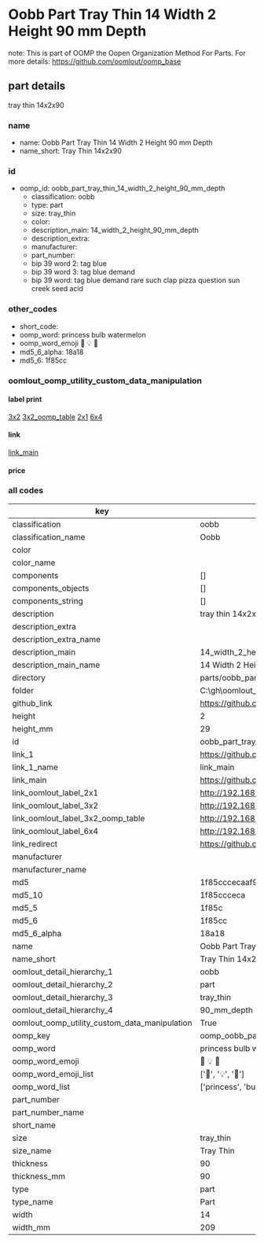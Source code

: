 # Oobb Part Tray Thin 14 Width 2 Height 90 mm Depth  

note: This is part of OOMP the Oopen Organization Method For Parts. For more details: https://github.com/oomlout/oomp_base

##  part details
  



tray thin 14x2x90



### name
* name: Oobb Part Tray Thin 14 Width 2 Height 90 mm Depth
* name_short: Tray Thin 14x2x90 
### id
* oomp_id: oobb_part_tray_thin_14_width_2_height_90_mm_depth
  * classification: oobb
  * type: part
  * size: tray_thin
  * color: 
  * description_main: 14_width_2_height_90_mm_depth
  * description_extra: 
  * manufacturer: 
  * part_number: 
  * bip 39 word 2: tag blue
  * bip 39 word 3: tag blue demand
  * bip 39 word: tag blue demand rare such clap pizza question sun creek seed acid

### other_codes
* short_code: 
* oomp_word: princess bulb watermelon
* oomp_word_emoji :princess: :bulb: :watermelon:
* md5_6_alpha: 18a18
* md5_6: 1f85cc






### oomlout_oomp_utility_custom_data_manipulation
#### label print
[3x2](http://192.168.1.245:1112/?label=oomp%2018a18)
[3x2_oomp_table](http://192.168.1.108:1112/?label=oomp%2018a18)
[2x1](http://192.168.1.242:1112/?label=oomp%2018a18)
[6x4](http://192.168.1.55:1112/?label=oomp%2018a18)    

#### link

[link_main](https://github.com/oomlout/oomlout_oobb_version_4_generated_parts/tree/main/navigation_oomp/oobb/part/tray_thin/14_width_2_height_90_mm_depth/part)                              

#### price







### all codes 
| key | value |  
| --- | --- |  
| classification | oobb |  
| classification_name | Oobb |  
| color |  |  
| color_name |  |  
| components | [] |  
| components_objects | [] |  
| components_string | [] |  
| description | tray thin 14x2x90 |  
| description_extra |  |  
| description_extra_name |  |  
| description_main | 14_width_2_height_90_mm_depth |  
| description_main_name | 14 Width 2 Height 90 mm Depth |  
| directory | parts/oobb_part_tray_thin_14_width_2_height_90_mm_depth |  
| folder | C:\gh\oomlout_oobb_version_4_generated_parts\parts\oobb_part_tray_thin_14_width_2_height_90_mm_depth |  
| github_link | https://github.com/oomlout/oomlout_oomp_part_src/tree/main/parts/oobb_part_tray_thin_14_width_2_height_90_mm_depth |  
| height | 2 |  
| height_mm | 29 |  
| id | oobb_part_tray_thin_14_width_2_height_90_mm_depth |  
| link_1 | https://github.com/oomlout/oomlout_oobb_version_4_generated_parts/tree/main/navigation_oomp/oobb/part/tray_thin/14_width_2_height_90_mm_depth/part |  
| link_1_name | link_main |  
| link_main | https://github.com/oomlout/oomlout_oobb_version_4_generated_parts/tree/main/navigation_oomp/oobb/part/tray_thin/14_width_2_height_90_mm_depth/part |  
| link_oomlout_label_2x1 | http://192.168.1.242:1112/?label=oomp%2018a18 |  
| link_oomlout_label_3x2 | http://192.168.1.245:1112/?label=oomp%2018a18 |  
| link_oomlout_label_3x2_oomp_table | http://192.168.1.108:1112/?label=oomp%2018a18 |  
| link_oomlout_label_6x4 | http://192.168.1.55:1112/?label=oomp%2018a18 |  
| link_redirect | https://github.com/oomlout/oomlout_oobb_version_4_generated_parts/tree/main/parts/oobb_tray_thin_14_02_90 |  
| manufacturer |  |  
| manufacturer_name |  |  
| md5 | 1f85cccecaaf94b4a76c3b20744616e9 |  
| md5_10 | 1f85ccceca |  
| md5_5 | 1f85c |  
| md5_6 | 1f85cc |  
| md5_6_alpha | 18a18 |  
| name | Oobb Part Tray Thin 14 Width 2 Height 90 mm Depth |  
| name_short | Tray Thin 14x2x90  |  
| oomlout_detail_hierarchy_1 | oobb |  
| oomlout_detail_hierarchy_2 | part |  
| oomlout_detail_hierarchy_3 | tray_thin |  
| oomlout_detail_hierarchy_4 | 90_mm_depth |  
| oomlout_oomp_utility_custom_data_manipulation | True |  
| oomp_key | oomp_oobb_part_tray_thin_14_width_2_height_90_mm_depth |  
| oomp_word | princess bulb watermelon |  
| oomp_word_emoji | :princess: :bulb: :watermelon: |  
| oomp_word_emoji_list | [':princess:', ':bulb:', ':watermelon:'] |  
| oomp_word_list | ['princess', 'bulb', 'watermelon'] |  
| part_number |  |  
| part_number_name |  |  
| short_name |  |  
| size | tray_thin |  
| size_name | Tray Thin |  
| thickness | 90 |  
| thickness_mm | 90 |  
| type | part |  
| type_name | Part |  
| width | 14 |  
| width_mm | 209 |  
